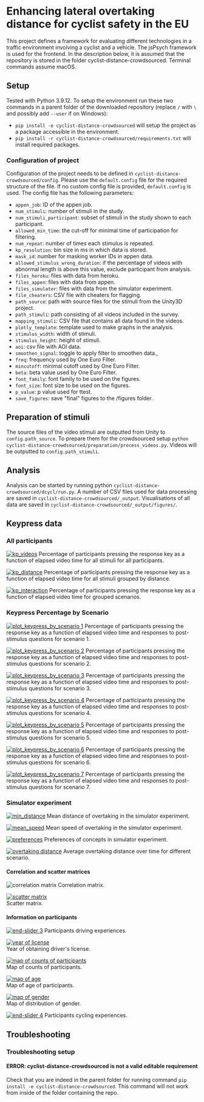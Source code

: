 # Enhancing lateral overtaking distance for cyclist safety in the EU
This project defines a framework for evaluating different technologies in a traffic environment involving a cyclist and a vehicle. The jsPsych framework is used for the frontend. In the description below, it is assumed that the repository is stored in the folder cyclist-distance-crowdsourced. Terminal commands assume macOS.

## Setup
Tested with Python 3.9.12. To setup the environment run these two commands in a parent folder of the downloaded repository (replace `/` with `\` and possibly add `--user` if on Windows):
- `pip install -e cyclist-distance-crowdsourced` will setup the project as a package accessible in the environment.
- `pip install -r cyclist-distance-crowdsourced/requirements.txt` will install required packages.

### Configuration of project
Configuration of the project needs to be defined in `cyclist-distance-crowdsourced/config`. Please use the `default.config` file for the required structure of the file. If no custom config file is provided, `default.config` is used. The config file has the following parameters:
* `appen_job`: ID of the appen job.
* `num_stimuli`: number of stimuli in the study.
* `num_stimuli_participant`: subset of stimuli in the study shown to each participant.
* `allowed_min_time`: the cut-off for minimal time of participation for filtering.
* `num_repeat`: number of times each stimulus is repeated.
* `kp_resolution`: bin size in ms in which data is stored.
* `mask_id`: number for masking worker IDs in appen data.
* `allowed_stimulus_wrong_duration`: if the percentage of videos with abnormal length is above this value, exclude participant from analysis.
* `files_heroku`: files with data from heroku.
* `files_appen`: files with data from appen.
* `files_simulator`: files with data from the simulator experiment.
* `file_cheaters`: CSV file with cheaters for flagging.
* `path_source`: path with source files for the stimuli from the Unity3D project.
* `path_stimuli`: path consisting of all videos included in the survey.
* `mapping_stimuli`: CSV file that contains all data found in the videos.
* `plotly_template`: template used to make graphs in the analysis.
* `stimulus_width`: width of stimuli.
* `stimulus_height`: height of stimuli.
* `aoi`: csv file with AOI data.
* `smoothen_signal`: toggle to apply filter to smoothen data.,
* `freq`: frequency used by One Euro Filter.
* `mincutoff`: minimal cutoff used by One Euro Filter.
* `beta`: beta value used by One Euro Filter.
* `font_family`: font family to be used on the figures.
* `font_size`: font size to be used on the figures.
* `p_value`: p value used for ttest.
* `save_figures`: save "final" figures to the /figures folder.

## Preparation of stimuli
The source files of the video stimuli are outputted from Unity to `config.path_source`. To prepare them for the crowdsourced setup `python cyclist-distance-crowdsourced/preparation/process_videos.py`. Videos will be outputted to `config.path_stimuli`.

## Analysis
Analysis can be started by running python `cyclist-distance-crowdsourced/dcycl/run.py`. A number of CSV files used for data processing are saved in `cyclist-distance-crowdsourced/_output`. Visualisations of all data are saved in `cyclist-distance-crowdsourced/_output/figures/`.

## Keypress data
### All participants
[![kp_videos](figures/kp_videos.png?raw=true)](https://htmlpreview.github.io/?https://github.com/gip58/cyclist-distance-crowdsourced/blob/main/figures/kp_videos.html)
Percentage of participants pressing the response key as a function of elapsed video time for all stimuli for all participants.

[![kp_distance](figures/kp_distance-0.8-1.6-2.4.png?raw=true)](https://htmlpreview.github.io/?https://github.com/gip58/cyclist-distance-crowdsourced/blob/main/figures/kp_distance-0.8-1.6-2.4)
Percentage of participants pressing the response key as a function of elapsed video time for all stimuli grouped by distance.

[![kp_interaction](figures/kp_interaction-bike_laser_projection-vertical_sign-danish_sign-car_laser_projection-control-unprotected_c.png?raw=true)](https://htmlpreview.github.io/?https://github.com/gip58/cyclist-distance-crowdsourced/blob/main/figures/kp_interaction-bike_laser_projection-vertical_sign-danish_sign-car_laser_projection-control-unprotected_c.html)
Percentage of participants pressing the response key as a function of elapsed video time for grouped scenarios.

### Keypress Percentage by Scenario
[![plot_keypress_by_scenario 1](figures/kp_videos_sliders_0,1,2.png?raw=true)](https://htmlpreview.github.io/?https://github.com/gip58/cyclist-distance-crowdsourced/blob/main/figures/kp_videos_sliders_0%2C1%2C2.html)
 Percentage of participants pressing the response key as a function of elapsed video time and responses to post-stimulus questions for scenario 1.

[![plot_keypress_by_scenario 2](figures/kp_videos_sliders_3,4,5.png?raw=true)](https://htmlpreview.github.io/?https://github.com/gip58/cyclist-distance-crowdsourced/blob/main/figures/kp_videos_sliders_3%2C4%2C5.html)
Percentage of participants pressing the response key as a function of elapsed video time and responses to post-stimulus questions for scenario 2.

[![plot_keypress_by_scenario 3](figures/kp_videos_sliders_6,7,8.png?raw=true)](https://htmlpreview.github.io/?https://github.com/gip58/cyclist-distance-crowdsourced/blob/main/figures/kp_videos_sliders_6%2C7%2C8.html)
Percentage of participants pressing the response key as a function of elapsed video time and responses to post-stimulus questions for scenario 3.

[![plot_keypress_by_scenario 4](figures/kp_videos_sliders_9,10,11.png?raw=true)](https://htmlpreview.github.io/?https://github.com/gip58/cyclist-distance-crowdsourced/blob/main/figures/kp_videos_sliders_9%2C10%2C11.html)
Percentage of participants pressing the response key as a function of elapsed video time and responses to post-stimulus questions for scenario 4.

[![plot_keypress_by_scenario 5](figures/kp_videos_sliders_12,13,14.png?raw=true)](https://htmlpreview.github.io/?https://github.com/gip58/cyclist-distance-crowdsourced/blob/main/figures/kp_videos_sliders_12%2C13%2C14.htmll)
Percentage of participants pressing the response key as a function of elapsed video time and responses to post-stimulus questions for scenario 5.

[![plot_keypress_by_scenario 6](figures/kp_videos_sliders_15,16,17.png?raw=true)](https://htmlpreview.github.io/?https://github.com/gip58/cyclist-distance-crowdsourced/blob/main/figures/kp_videos_sliders_15%2C16%2C17.html)
Percentage of participants pressing the response key as a function of elapsed video time and responses to post-stimulus questions for scenario 6.

[![plot_keypress_by_scenario 7](figures/kp_videos_sliders_18,19,20.png?raw=true)](https://htmlpreview.github.io/?https://github.com/gip58/cyclist-distance-crowdsourced/blob/main/figures/kp_videos_sliders_18%2C19%2C20.html)
Percentage of participants pressing the response key as a function of elapsed video time and responses to post-stimulus questions for scenario 7.

### Simulator experiment
[![min_distance](figures/min_distance.png?raw=true)](https://htmlpreview.github.io/?https://github.com/gip58/cyclist-distance-crowdsourced/blob/main/figures/min_distance.html)
Mean distance of overtaking in the simulator experiment.

[![mean_speed](figures/mean_speed.png?raw=true)](https://htmlpreview.github.io/?https://github.com/gip58/cyclist-distance-crowdsourced/blob/main/figures/mean_speed.html)
Mean speed of overtaking in the simulator experiment.

[![preferences](figures/preferences.png?raw=true)](https://htmlpreview.github.io/?https://github.com/gip58/cyclist-distance-crowdsourced/blob/main/figures/preferences.html)
Preferences of concepts in simulator experiment.

[![overtaking distance](figures/overtaking_distance.png?raw=true)](https://htmlpreview.github.io/?https://github.com/gip58/cyclist-distance-crowdsourced/blob/main/figures/overtaking_distance.html)
Average overtaking distance over time for different scenario.

#### Correlation and scatter matrices
![correlation matrix](https://github.com/gip58/cyclist-distance-crowdsourced/blob/main/figures/corr_matrix.jpg)
Correlation matrix.

[![scatter matrix](figures/scatter_matrix.png)](https://htmlpreview.github.io/?https://github.com/gip58/cyclist-distance-crowdsourced/blob/main/figures/scatter_matrix.html)  
Scatter matrix.

<!-- ## Area of Interest (AOI)
### For all participants
[![end-slider](figures/hist_end2-scenario_number-0.png?raw=true)](https://htmlpreview.github.io/?https://github.com/gip58/cyclist-distance-crowdsourced/blob/main/figures/hist_end2-scenario_number-0.html)
Participants end slider responses to which scenario was most helpful.

[![end-slider 2](figures/hist_end2-slider-0-0.png?raw=true)](https://htmlpreview.github.io/?https://htmlpreview.github.io/?https://github.com/gip58/cyclist-distance-crowdsourced/blob/main/figures/hist_end2-slider-0-0.html)
Participants end slider responses experienced to stress. -->

#### Information on participants
[![end-slider 3](figures/hist_driving_freq.png?raw=true)](https://htmlpreview.github.io/?https://github.com/gip58/cyclist-distance-crowdsourced/blob/main/figures/hist_driving_freq.html)
Participants driving experiences.

[![year of license](figures/map_year_license.png)](https://htmlpreview.github.io/?https://github.com/gip58/cyclist-distance-crowdsourced/blob/main/figures/map_year_license.html)  
Year of obtaining driver's license.

[![map of counts of participants](figures/map_counts.png)](https://htmlpreview.github.io/?https://github.com/gip58/cyclist-distance-crowdsourced/blob/main/figures/map_counts.html)  
Map of counts of participants.

[![map of age](figures/map_age.png)](https://htmlpreview.github.io/?https://github.com/gip58/cyclist-distance-crowdsourced/blob/main/figures/map_age.html)  
Map of age of participants.

[![map of gender](figures/map_gender.png)](https://htmlpreview.github.io/?https://github.com/gip58/cyclist-distance-crowdsourced/blob/main/figures/map_gender.html)  
Map of distribution of gender.

[![end-slider 4](figures/hist_cycling_freq.png?raw=true)](https://htmlpreview.github.io/?https://github.com/gip58/cyclist-distance-crowdsourced/blob/main/figures/hist_cycling_freq.html)
Participants cycling experiences.

## Troubleshooting
### Troubleshooting setup
#### ERROR: cyclist-distance-crowdsourced is not a valid editable requirement
Check that you are indeed in the parent folder for running command `pip install -e cyclist-distance-crowdsourced`. This command will not work from inside of the folder containing the repo.

